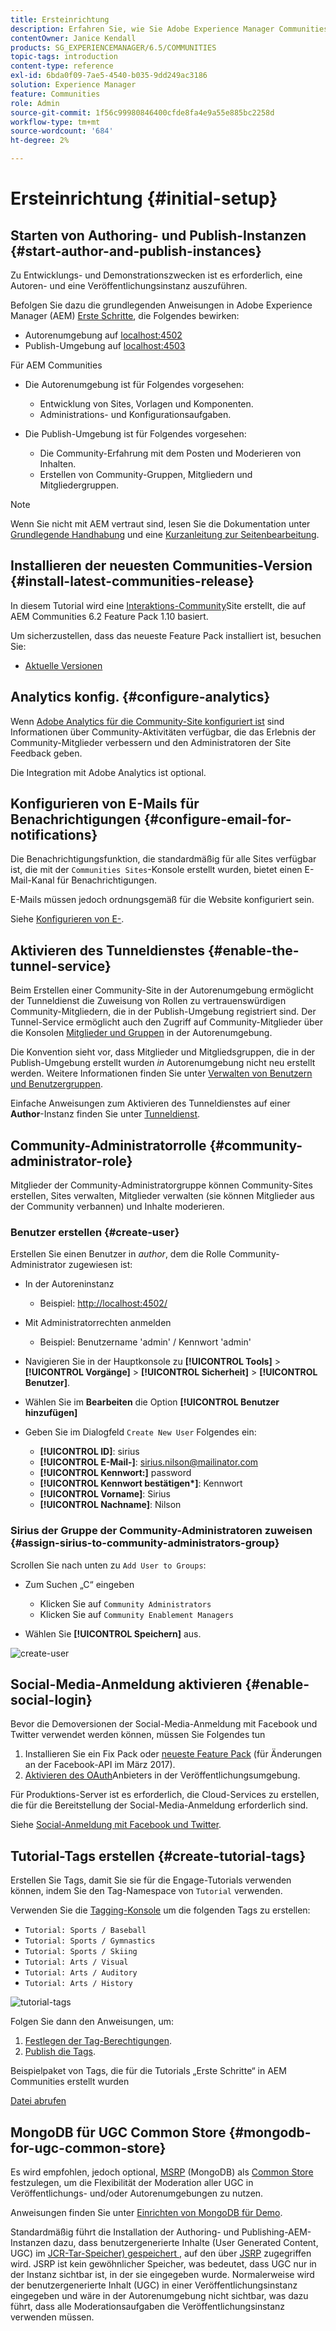 ```yaml
---
title: Ersteinrichtung
description: Erfahren Sie, wie Sie Adobe Experience Manager Communities anfänglich einrichten.
contentOwner: Janice Kendall
products: SG_EXPERIENCEMANAGER/6.5/COMMUNITIES
topic-tags: introduction
content-type: reference
exl-id: 6bda0f09-7ae5-4540-b035-9dd249ac3186
solution: Experience Manager
feature: Communities
role: Admin
source-git-commit: 1f56c99980846400cfde8fa4e9a55e885bc2258d
workflow-type: tm+mt
source-wordcount: '684'
ht-degree: 2%

---
```


# Ersteinrichtung {#initial-setup}

## Starten von Authoring- und Publish-Instanzen {#start-author-and-publish-instances}

Zu Entwicklungs- und Demonstrationszwecken ist es erforderlich, eine Autoren- und eine Veröffentlichungsinstanz auszuführen.

Befolgen Sie dazu die grundlegenden Anweisungen in Adobe Experience Manager (AEM) [Erste Schritte](../../help/sites-deploying/deploy.md#getting-started), die Folgendes bewirken:

* Autorenumgebung auf [localhost:4502](http://localhost:4502/)
* Publish-Umgebung auf [localhost:4503](http://localhost:4503/)

Für AEM Communities

* Die Autorenumgebung ist für Folgendes vorgesehen:

   * Entwicklung von Sites, Vorlagen und Komponenten.
   * Administrations- und Konfigurationsaufgaben.

* Die Publish-Umgebung ist für Folgendes vorgesehen:

   * Die Community-Erfahrung mit dem Posten und Moderieren von Inhalten.
   * Erstellen von Community-Gruppen, Mitgliedern und Mitgliedergruppen.

>[!NOTE]
>
>Wenn Sie nicht mit AEM vertraut sind, lesen Sie die Dokumentation unter [Grundlegende Handhabung](../../help/sites-authoring/basic-handling.md) und eine [Kurzanleitung zur Seitenbearbeitung](../../help/sites-authoring/qg-page-authoring.md).

## Installieren der neuesten Communities-Version {#install-latest-communities-release}

In diesem Tutorial wird eine [Interaktions-Community](overview.md#engagement-community)Site erstellt, die auf AEM Communities 6.2 Feature Pack 1.10 basiert.

Um sicherzustellen, dass das neueste Feature Pack installiert ist, besuchen Sie:

* [Aktuelle Versionen](deploy-communities.md#latest-releases)

## Analytics konfig. {#configure-analytics}

Wenn [Adobe Analytics für die Community-Site konfiguriert ist](analytics.md) sind Informationen über Community-Aktivitäten verfügbar, die das Erlebnis der Community-Mitglieder verbessern und den Administratoren der Site Feedback geben.

Die Integration mit Adobe Analytics ist optional.

## Konfigurieren von E-Mails für Benachrichtigungen {#configure-email-for-notifications}

Die Benachrichtigungsfunktion, die standardmäßig für alle Sites verfügbar ist, die mit der `Communities Sites`-Konsole erstellt wurden, bietet einen E-Mail-Kanal für Benachrichtigungen.

E-Mails müssen jedoch ordnungsgemäß für die Website konfiguriert sein.

Siehe [Konfigurieren von E-](email.md).

## Aktivieren des Tunneldienstes {#enable-the-tunnel-service}

Beim Erstellen einer Community-Site in der Autorenumgebung ermöglicht der Tunneldienst die Zuweisung von Rollen zu vertrauenswürdigen Community-Mitgliedern, die in der Publish-Umgebung registriert sind. Der Tunnel-Service ermöglicht auch den Zugriff auf Community-Mitglieder über die Konsolen [Mitglieder und Gruppen](members.md) in der Autorenumgebung.

Die Konvention sieht vor, dass Mitglieder und Mitgliedsgruppen, die in der Publish-Umgebung erstellt wurden *in* Autorenumgebung nicht neu erstellt werden. Weitere Informationen finden Sie unter [Verwalten von Benutzern und Benutzergruppen](users.md).

Einfache Anweisungen zum Aktivieren des Tunneldienstes auf einer **Author**-Instanz finden Sie unter [Tunneldienst](deploy-communities.md#tunnel-service-on-author).

## Community-Administratorrolle {#community-administrator-role}

Mitglieder der Community-Administratorgruppe können Community-Sites erstellen, Sites verwalten, Mitglieder verwalten (sie können Mitglieder aus der Community verbannen) und Inhalte moderieren.

### Benutzer erstellen {#create-user}

Erstellen Sie einen Benutzer in *author*, dem die Rolle Community-Administrator zugewiesen ist:

* In der Autoreninstanz

   * Beispiel: [http://localhost:4502/](http://localhost:4503/)

* Mit Administratorrechten anmelden

   * Beispiel: Benutzername &#39;admin&#39; / Kennwort &#39;admin&#39;

* Navigieren Sie in der Hauptkonsole zu **[!UICONTROL Tools]** > **[!UICONTROL Vorgänge]** > **[!UICONTROL Sicherheit]** > **[!UICONTROL Benutzer]**.
* Wählen Sie im **Bearbeiten** die Option **[!UICONTROL Benutzer hinzufügen]**

* Geben Sie im Dialogfeld `Create New User` Folgendes ein:

   * **[!UICONTROL ID]**: sirius
   * **[!UICONTROL E-Mail-]**: sirius.nilson@mailinator.com
   * **[!UICONTROL Kennwort:]** password
   * **[!UICONTROL Kennwort bestätigen&ast;]**: Kennwort
   * **[!UICONTROL Vorname]**: Sirius
   * **[!UICONTROL Nachname]**: Nilson

### Sirius der Gruppe der Community-Administratoren zuweisen {#assign-sirius-to-community-administrators-group}

Scrollen Sie nach unten zu `Add User to Groups`:

* Zum Suchen „C“ eingeben

   * Klicken Sie auf `Community Administrators`
   * Klicken Sie auf `Community Enablement Managers`

* Wählen Sie **[!UICONTROL Speichern]** aus.

![create-user](assets/create-user.png)

## Social-Media-Anmeldung aktivieren {#enable-social-login}

Bevor die Demoversionen der Social-Media-Anmeldung mit Facebook und Twitter verwendet werden können, müssen Sie Folgendes tun

1. Installieren Sie ein Fix Pack oder [neueste Feature Pack](deploy-communities.md#latestfeaturepack) (für Änderungen an der Facebook-API im März 2017).
1. [Aktivieren des OAuth](social-login.md#adobe-granite-oauth-authentication-handler)Anbieters in der Veröffentlichungsumgebung.

Für Produktions-Server ist es erforderlich, die Cloud-Services zu erstellen, die für die Bereitstellung der Social-Media-Anmeldung erforderlich sind.

Siehe [Social-Anmeldung mit Facebook und Twitter](social-login.md).

## Tutorial-Tags erstellen {#create-tutorial-tags}

Erstellen Sie Tags, damit Sie sie für die Engage-Tutorials verwenden können, indem Sie den Tag-Namespace von `Tutorial` verwenden.

Verwenden Sie die [Tagging-Konsole](../../help/sites-administering/tags.md#tagging-console) um die folgenden Tags zu erstellen:

* `Tutorial: Sports / Baseball`
* `Tutorial: Sports / Gymnastics`
* `Tutorial: Sports / Skiing`
* `Tutorial: Arts / Visual`
* `Tutorial: Arts / Auditory`
* `Tutorial: Arts / History`

![tutorial-tags](assets/tutorial-tags.png)

Folgen Sie dann den Anweisungen, um:

1. [Festlegen der Tag-Berechtigungen](../../help/sites-administering/tags.md#setting-tag-permissions).
1. [Publish die Tags](../../help/sites-administering/tags.md#publishing-tags).

Beispielpaket von Tags, die für die Tutorials „Erste Schritte“ in AEM Communities erstellt wurden

[Datei abrufen](assets/tutorial_tags-v63.zip)

## MongoDB für UGC Common Store {#mongodb-for-ugc-common-store}

Es wird empfohlen, jedoch optional, [MSRP](msrp.md) (MongoDB) als [Common Store](working-with-srp.md) festzulegen, um die Flexibilität der Moderation aller UGC in Veröffentlichungs- und/oder Autorenumgebungen zu nutzen.

Anweisungen finden Sie unter [Einrichten von MongoDB für Demo](demo-mongo.md).

Standardmäßig führt die Installation der Authoring- und Publishing-AEM-Instanzen dazu, dass benutzergenerierte Inhalte (User Generated Content, UGC) im [JCR-Tar-Speicher) gespeichert &#x200B;](../../help/sites-deploying/platform.md), auf den über [JSRP](jsrp.md) zugegriffen wird. JSRP ist kein gewöhnlicher Speicher, was bedeutet, dass UGC nur in der Instanz sichtbar ist, in der sie eingegeben wurde. Normalerweise wird der benutzergenerierte Inhalt (UGC) in einer Veröffentlichungsinstanz eingegeben und wäre in der Autorenumgebung nicht sichtbar, was dazu führt, dass alle Moderationsaufgaben die Veröffentlichungsinstanz verwenden müssen.
